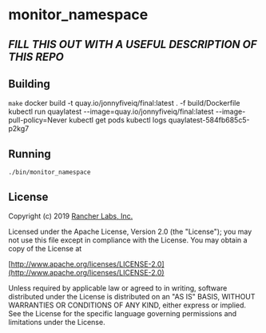 monitor_namespace
========

## ***FILL THIS OUT WITH A USEFUL DESCRIPTION OF THIS REPO***

## Building

`make`
docker build -t quay.io/jonnyfiveiq/final:latest . -f build/Dockerfile
kubectl run quaylatest --image=quay.io/jonnyfiveiq/final:latest --image-pull-policy=Never
kubectl get pods
kubectl logs quaylatest-584fb685c5-p2kg7


## Running

`./bin/monitor_namespace`

## License
Copyright (c) 2019 [Rancher Labs, Inc.](http://rancher.com)

Licensed under the Apache License, Version 2.0 (the "License");
you may not use this file except in compliance with the License.
You may obtain a copy of the License at

[http://www.apache.org/licenses/LICENSE-2.0](http://www.apache.org/licenses/LICENSE-2.0)

Unless required by applicable law or agreed to in writing, software
distributed under the License is distributed on an "AS IS" BASIS,
WITHOUT WARRANTIES OR CONDITIONS OF ANY KIND, either express or implied.
See the License for the specific language governing permissions and
limitations under the License.
